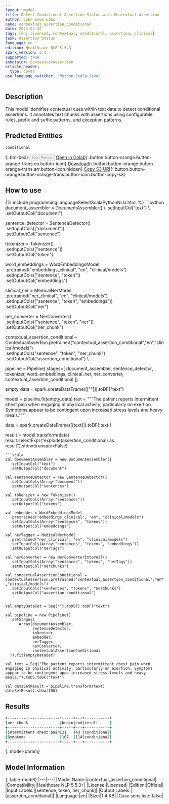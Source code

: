 ```yaml
---
layout: model
title: Detect Conditional Assertion Status with Contextual Assertion
author: John Snow Labs
name: contextual_assertion_conditional
date: 2025-03-12
tags: [en, licensed, contextual, conditional, assertion, clinical]
task: Assertion Status
language: en
edition: Healthcare NLP 5.5.3
spark_version: 3.4
supported: true
annotator: ContextualAssertion
article_header:
  type: cover
use_language_switcher: "Python-Scala-Java"
---
```


## Description

This model identifies contextual cues within text data to detect conditional assertions. It annotates text chunks with assertions using configurable rules, prefix and suffix patterns, and exception patterns.

## Predicted Entities

`conditional`

{:.btn-box}
<button class="button button-orange" disabled>Live Demo</button>
[Open in Colab](https://colab.research.google.com/github/JohnSnowLabs/spark-nlp-workshop/blob/master/healthcare-nlp/02.3.Contextual_Assertion.ipynb){:.button.button-orange.button-orange-trans.co.button-icon}
[Download](https://s3.amazonaws.com/auxdata.johnsnowlabs.com/clinical/models/contextual_assertion_conditional_en_5.5.3_3.4_1741811904923.zip){:.button.button-orange.button-orange-trans.arr.button-icon.hidden}
[Copy S3 URI](s3://auxdata.johnsnowlabs.com/clinical/models/contextual_assertion_conditional_en_5.5.3_3.4_1741811904923.zip){:.button.button-orange.button-orange-trans.button-icon.button-copy-s3}

## How to use



<div class="tabs-box" markdown="1">
{% include programmingLanguageSelectScalaPythonNLU.html %}
```python
document_assembler = DocumentAssembler() \
    .setInputCol("text") \
    .setOutputCol("document")

sentence_detector = SentenceDetector() \
    .setInputCols(["document"]) \
    .setOutputCol("sentence")

tokenizer = Tokenizer() \
    .setInputCols(["sentence"]) \
    .setOutputCol("token")

word_embeddings = WordEmbeddingsModel \
    .pretrained("embeddings_clinical", "en", "clinical/models") \
    .setInputCols(["sentence", "token"]) \
    .setOutputCol("embeddings")

clinical_ner = MedicalNerModel \
    .pretrained("ner_clinical", "en", "clinical/models") \
    .setInputCols(["sentence", "token", "embeddings"]) \
    .setOutputCol("ner")

ner_converter = NerConverter() \
    .setInputCols(["sentence", "token", "ner"]) \
    .setOutputCol("ner_chunk")

contextual_assertion_conditional = ContextualAssertion.pretrained("contextual_assertion_conditional","en","clinical/models")\
    .setInputCols("sentence", "token", "ner_chunk") \
    .setOutputCol("assertion_conditional") \


pipeline = Pipeline(
    stages=[
      document_assembler,
      sentence_detector,
      tokenizer,
      word_embeddings,
      clinical_ner,
      ner_converter,
      contextual_assertion_conditional
])

empty_data = spark.createDataFrame([[""]]).toDF("text")

model = pipeline.fit(empty_data)
text = """The patient reports intermittent chest pain when engaging in physical activity, particularly on exertion. Symptoms appear to be contingent upon increased stress levels and heavy meals."""

data = spark.createDataFrame([[text]]).toDF('text')

result = model.transform(data)
result.selectExpr("explode(assertion_conditional) as result").show(truncate=False) 
```
```scala
val documentAssembler = new DocumentAssembler()
  .setInputCol("text")
  .setOutputCol("document")

val sentenceDetector = new SentenceDetector()
  .setInputCols(Array("document"))
  .setOutputCol("sentences")

val tokenizer = new Tokenizer()
  .setInputCols(Array("sentences"))
  .setOutputCol("tokens")

val embedder = WordEmbeddingsModel
  .pretrained("embeddings_clinical", "en", "clinical/models")
  .setInputCols(Array("sentences", "tokens"))
  .setOutputCol("embeddings")

val nerTagger = MedicalNerModel
  .pretrained("ner_clinical", "en", "clinical/models")
  .setInputCols(Array("sentences", "tokens", "embeddings"))
  .setOutputCol("nerTags")

val nerConverter = new NerConverterInternal()
  .setInputCols(Array("sentences", "tokens", "nerTags"))
  .setOutputCol("nerChunks")

val contextualAssertionConditional = ContextualAssertion.pretrained("contextual_assertion_conditional","en" ,"clinical/models")
  .setInputCols("sentences", "tokens", "nerChunks")
  .setOutputCol("assertion_conditional")


val emptyDataSet = Seq("").toDS().toDF("text")

val pipeline = new Pipeline()
  .setStages(
      Array(documentAssembler,
            sentenceDetector,
            tokenizer,
            embedder,
            nerTagger,
            nerConverter,
            contextualAssertionConditional
  )).fit(emptyDataSet)

val text = Seq("The patient reports intermittent chest pain when engaging in physical activity, particularly on exertion. Symptoms appear to be contingent upon increased stress levels and heavy meals.").toDS.toDF("text")

val dataSetResult = pipeline.transform(text)
dataSetResult.show(100)
```
</div>

## Results

```bash
+-----------------------+-----+---+-----------+
|ner_chunk              |begin|end|result     |
+-----------------------+-----+---+-----------+
|intermittent chest pain|21   |43 |conditional|
|Symptoms               |107  |114|conditional|
+-----------------------+-----+---+-----------+
```

{:.model-param}
## Model Information

{:.table-model}
|---|---|
|Model Name:|contextual_assertion_conditional|
|Compatibility:|Healthcare NLP 5.5.3+|
|License:|Licensed|
|Edition:|Official|
|Input Labels:|[sentence, token, ner_chunk]|
|Output Labels:|[assertion_conditional]|
|Language:|en|
|Size:|1.4 KB|
|Case sensitive:|false|